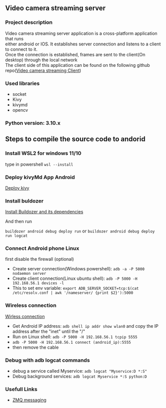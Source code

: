 ## Video camera streaming server

### Project description
Video camera streaming server application is a cross-platform application that runs<br>
either android or IOS. It establishes server connection and listens to a client to connect to it.<br>
Once the connection is established, frames are sent to the client(On desktop) through the local network<br>
The client side of this application can be found on the following github repo([Video camera streaming Client](https://github.com/djaliloua/ClientAppStream))

### Used libraries

 - socket
 - Kivy
 - kivymd
 - opencv

### Python version: 3.10.x


## Steps to compile the source code to andorid
### Install WSL2 for windows 11/10
type in powershell
```wsl --install```

### Deploy kivyMd App Android
[Deploy kivy](https://kivy.org/doc/stable/guide/packaging-android.html)

### Install buldozer
[Install Buildozer and its dependencies](https://buildozer.readthedocs.io/en/latest/installation.html)

And then run 

```buildozer android debug deploy run```
or 
```buildozer android debug deploy run logcat```

### Connect Android phone Linux
first disable the firewall (optional)
- Create server connection(Windows powershell): ```adb -a -P 5000 nodaemon server```
- Create client connection(Linux ubuntu shell): ```adb -P 5000 -H  192.168.56.1 devices -l```
- This to set env variable: ```export ADB_SERVER_SOCKET=tcp:$(cat /etc/resolv.conf | awk '/nameserver/ {print $2}'):5000```

### Wireless connection
[Wirless connection](https://jaro.blog/blog/adb-in-wsl2.html)
- Get Android IP address: ```adb shell ip addr show wlan0``` and copy the IP address after the "inet" until the "/"
- Run on Linux shell: ```adb -P 5000 -H 192.168.56.1 tcpip 5555```
- ```adb -P 5000 -H 192.168.56.1 connect (android_ip):5555```
- then remove the cable

### Debug with adb logcat commands
- debug a service called Myservice: ```adb logcat "Myservice:D *:S"```
- Debug background services: ```adb logcat Myservice *:S python:D```


### Usefull Links

- [ZMQ messaging](https://github.com/jeffbass/imagezmq#introduction)